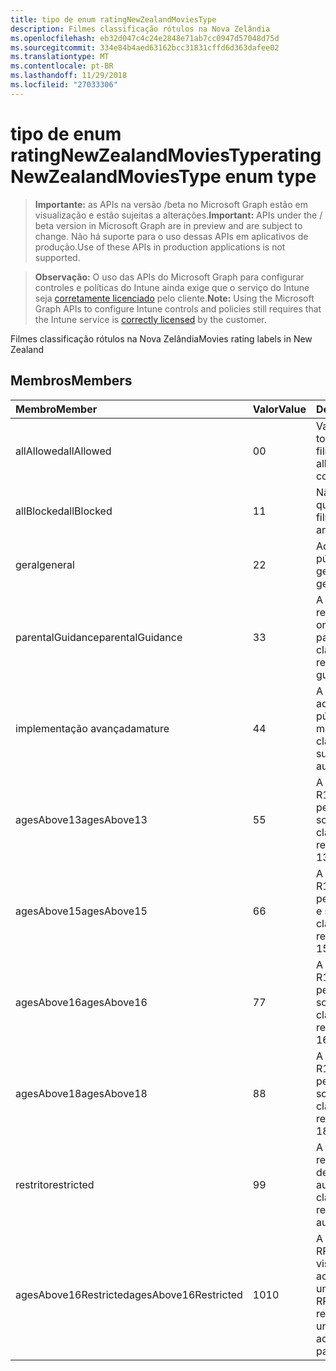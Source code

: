 ```yaml
---
title: tipo de enum ratingNewZealandMoviesType
description: Filmes classificação rótulos na Nova Zelândia
ms.openlocfilehash: eb32d047c4c24e2848e71ab7cc0947d57048d75d
ms.sourcegitcommit: 334e84b4aed63162bcc31831cffd6d363dafee02
ms.translationtype: MT
ms.contentlocale: pt-BR
ms.lasthandoff: 11/29/2018
ms.locfileid: "27033306"
---
```

# <a name="ratingnewzealandmoviestype-enum-type"></a><span data-ttu-id="63714-103">tipo de enum ratingNewZealandMoviesType</span><span class="sxs-lookup"><span data-stu-id="63714-103">ratingNewZealandMoviesType enum type</span></span>

> <span data-ttu-id="63714-104">**Importante:** as APIs na versão /beta no Microsoft Graph estão em visualização e estão sujeitas a alterações.</span><span class="sxs-lookup"><span data-stu-id="63714-104">**Important:** APIs under the / beta version in Microsoft Graph are in preview and are subject to change.</span></span> <span data-ttu-id="63714-105">Não há suporte para o uso dessas APIs em aplicativos de produção.</span><span class="sxs-lookup"><span data-stu-id="63714-105">Use of these APIs in production applications is not supported.</span></span>

> <span data-ttu-id="63714-106">**Observação:** O uso das APIs do Microsoft Graph para configurar controles e políticas do Intune ainda exige que o serviço do Intune seja [corretamente licenciado](https://go.microsoft.com/fwlink/?linkid=839381) pelo cliente.</span><span class="sxs-lookup"><span data-stu-id="63714-106">**Note:** Using the Microsoft Graph APIs to configure Intune controls and policies still requires that the Intune service is [correctly licensed](https://go.microsoft.com/fwlink/?linkid=839381) by the customer.</span></span>

<span data-ttu-id="63714-107">Filmes classificação rótulos na Nova Zelândia</span><span class="sxs-lookup"><span data-stu-id="63714-107">Movies rating labels in New Zealand</span></span>
## <a name="members"></a><span data-ttu-id="63714-108">Membros</span><span class="sxs-lookup"><span data-stu-id="63714-108">Members</span></span>
|<span data-ttu-id="63714-109">Membro</span><span class="sxs-lookup"><span data-stu-id="63714-109">Member</span></span>|<span data-ttu-id="63714-110">Valor</span><span class="sxs-lookup"><span data-stu-id="63714-110">Value</span></span>|<span data-ttu-id="63714-111">Descrição</span><span class="sxs-lookup"><span data-stu-id="63714-111">Description</span></span>|
|:---|:---|:---|
|<span data-ttu-id="63714-112">allAllowed</span><span class="sxs-lookup"><span data-stu-id="63714-112">allAllowed</span></span>|<span data-ttu-id="63714-113">0</span><span class="sxs-lookup"><span data-stu-id="63714-113">0</span></span>|<span data-ttu-id="63714-114">Valor padrão, permitir todo o conteúdo de filmes</span><span class="sxs-lookup"><span data-stu-id="63714-114">Default value, allow all movies content</span></span>|
|<span data-ttu-id="63714-115">allBlocked</span><span class="sxs-lookup"><span data-stu-id="63714-115">allBlocked</span></span>|<span data-ttu-id="63714-116">1</span><span class="sxs-lookup"><span data-stu-id="63714-116">1</span></span>|<span data-ttu-id="63714-117">Não permitir que qualquer conteúdo filmes</span><span class="sxs-lookup"><span data-stu-id="63714-117">Do not allow any movies content</span></span>|
|<span data-ttu-id="63714-118">geral</span><span class="sxs-lookup"><span data-stu-id="63714-118">general</span></span>|<span data-ttu-id="63714-119">2</span><span class="sxs-lookup"><span data-stu-id="63714-119">2</span></span>|<span data-ttu-id="63714-120">Adequado para o público em geral</span><span class="sxs-lookup"><span data-stu-id="63714-120">Suitable for general audience</span></span>|
|<span data-ttu-id="63714-121">parentalGuidance</span><span class="sxs-lookup"><span data-stu-id="63714-121">parentalGuidance</span></span>|<span data-ttu-id="63714-122">3</span><span class="sxs-lookup"><span data-stu-id="63714-122">3</span></span>|<span data-ttu-id="63714-123">A classificação PG recomenda a orientação dos pais</span><span class="sxs-lookup"><span data-stu-id="63714-123">The PG classification recommends parental guidance</span></span>|
|<span data-ttu-id="63714-124">implementação avançada</span><span class="sxs-lookup"><span data-stu-id="63714-124">mature</span></span>|<span data-ttu-id="63714-125">4</span><span class="sxs-lookup"><span data-stu-id="63714-125">4</span></span>|<span data-ttu-id="63714-126">A classificação M é adequada para o público adulto mais</span><span class="sxs-lookup"><span data-stu-id="63714-126">The M classification is suitable for mature audience</span></span>|
|<span data-ttu-id="63714-127">agesAbove13</span><span class="sxs-lookup"><span data-stu-id="63714-127">agesAbove13</span></span>|<span data-ttu-id="63714-128">5</span><span class="sxs-lookup"><span data-stu-id="63714-128">5</span></span>|<span data-ttu-id="63714-129">A classificação de R13 é restrita a pessoas 13 anos e sobre</span><span class="sxs-lookup"><span data-stu-id="63714-129">The R13 classification is restricted to persons 13 years and over</span></span>|
|<span data-ttu-id="63714-130">agesAbove15</span><span class="sxs-lookup"><span data-stu-id="63714-130">agesAbove15</span></span>|<span data-ttu-id="63714-131">6</span><span class="sxs-lookup"><span data-stu-id="63714-131">6</span></span>|<span data-ttu-id="63714-132">A classificação de R15 é restrita a pessoas quinze anos e sobre</span><span class="sxs-lookup"><span data-stu-id="63714-132">The R15 classification is restricted to persons 15 years and over</span></span>|
|<span data-ttu-id="63714-133">agesAbove16</span><span class="sxs-lookup"><span data-stu-id="63714-133">agesAbove16</span></span>|<span data-ttu-id="63714-134">7</span><span class="sxs-lookup"><span data-stu-id="63714-134">7</span></span>|<span data-ttu-id="63714-135">A classificação de R16 é restrita a pessoas 16 anos e sobre</span><span class="sxs-lookup"><span data-stu-id="63714-135">The R16 classification is restricted to persons 16 years and over</span></span>|
|<span data-ttu-id="63714-136">agesAbove18</span><span class="sxs-lookup"><span data-stu-id="63714-136">agesAbove18</span></span>|<span data-ttu-id="63714-137">8</span><span class="sxs-lookup"><span data-stu-id="63714-137">8</span></span>|<span data-ttu-id="63714-138">A classificação de R18 é restrita a pessoas 18 anos e sobre</span><span class="sxs-lookup"><span data-stu-id="63714-138">The R18 classification is restricted to persons 18 years and over</span></span>|
|<span data-ttu-id="63714-139">restrito</span><span class="sxs-lookup"><span data-stu-id="63714-139">restricted</span></span>|<span data-ttu-id="63714-140">9</span><span class="sxs-lookup"><span data-stu-id="63714-140">9</span></span>|<span data-ttu-id="63714-141">A classificação R é restrita a uma determinada audiência</span><span class="sxs-lookup"><span data-stu-id="63714-141">The R classification is restricted to a certain audience</span></span>|
|<span data-ttu-id="63714-142">agesAbove16Restricted</span><span class="sxs-lookup"><span data-stu-id="63714-142">agesAbove16Restricted</span></span>|<span data-ttu-id="63714-143">10</span><span class="sxs-lookup"><span data-stu-id="63714-143">10</span></span>|<span data-ttu-id="63714-144">A classificação de RP16 requer visualizadores em 16 acompanhados por um pai ou adulto</span><span class="sxs-lookup"><span data-stu-id="63714-144">The RP16 classification requires viewers under 16 accompanied by a parent or an adult</span></span>|





